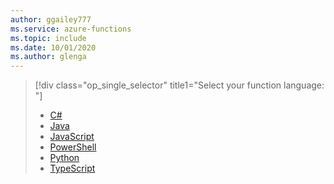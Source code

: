 ```yaml
---
author: ggailey777
ms.service: azure-functions
ms.topic: include
ms.date: 10/01/2020	
ms.author: glenga
---
```


> [!div class="op_single_selector" title1="Select your function language: "]
> - [C#](../articles/azure-functions/how-to-create-function-azure-cli.md?pivots=programming-language-csharp)
> - [Java](../articles/azure-functions/how-to-create-function-azure-cli.md?pivots=programming-language-java)
> - [JavaScript](../articles/azure-functions/how-to-create-function-azure-cli.md?pivots=programming-language-javascript)
> - [PowerShell](../articles/azure-functions/how-to-create-function-azure-cli.md?pivots=programming-language-powershell)
> - [Python](../articles/azure-functions/how-to-create-function-azure-cli.md?pivots=programming-language-python)
> - [TypeScript](../articles/azure-functions/how-to-create-function-azure-cli.md?pivots=programming-language-typescript)